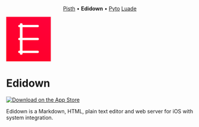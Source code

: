 <p align="center">
  <a href="https://github.com/ColdGrub1384/Pisth">Pisth</a> &bull;
  <b>Edidown</b> &bull;
  <a href="https://github.com/ColdGrub1384/Pyto">Pyto</a>
  <a href="https://github.com/ColdGrub1384/Luade">Luade</a>
</p>

![Icon](https://raw.githubusercontent.com/ColdGrub1384/Edidown/master/Edidown/Assets.xcassets/AppIcon.appiconset/Icon-App-60x60%402x.png)

# Edidown

[![Download on the App Store](https://pisth.github.io/appstorebadge.svg)](https://itunes.apple.com/us/app/edidown-markup-editor/id1439139639?l=fr&ls=1&mt=8)

Edidown is a Markdown, HTML, plain text editor and web server for iOS with system integration.
